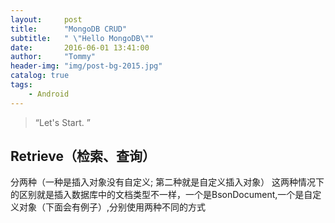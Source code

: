 ```yaml
---
layout:     post
title:      "MongoDB CRUD"
subtitle:   " \"Hello MongoDB\""
date:       2016-06-01 13:41:00
author:     "Tommy"
header-img: "img/post-bg-2015.jpg"
catalog: true
tags:
    - Android
---
```


> “Let's Start. ”


## Retrieve（检索、查询）
分两种（一种是插入对象没有自定义; 第二种就是自定义插入对象）
这两种情况下的区别就是插入数据库中的文档类型不一样，一个是BsonDocument,一个是自定义对象（下面会有例子）,分别使用两种不同的方式
